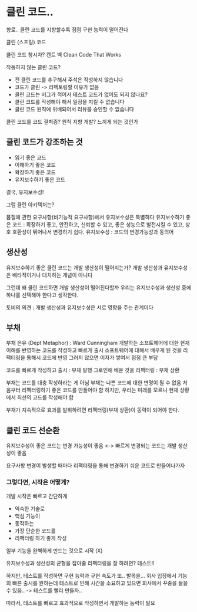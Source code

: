# 클린 코드..

향로..
클린 코드를 지향할수록 점점 구현 능력이 떨어진다

클린 (스프링) 코드

클린 코드 창시자?
켄트 벡
Clean Code That Works

작동하지 않는 클린 코드?

- 전 클린 코드를 추구해서 주석은 작성하지 않습니다
- 코드가 클린 -> 리팩토링할 이유가 없음
- 클린 코드는 버그가 적어서 테스트 코드가 없어도 되지 않나요?
- 클린 코드를 작성해야 해서 일정을 지킬 수 없습니다
- 클린 코드 원칙에 위배되어서 리뷰를 승인할 수 없습니다

클린 코드를 코드 결벽증? 원칙 지향 개발? 느끼게 되는 것인가

## 클린 코드가 강조하는 것

- 읽기 좋은 코드
- 이해하기 좋은 코드
- 확장하기 좋은 코드
- 유지보수하기 좋은 코드

결국, 유지보수성!

그럼 클린 아키텍처는?

품질에 관한 요구사항(비기능적 요구사항)에서 유지보수성은 특별하다
유지보수하기 좋은 코드 : 확장하기 좋고, 안전하고, 신뢰할 수 있고, 좋은 성능으로 발전시킬 수 있고, 상호 호환성이 뛰어나서 변경하기 쉽다.
유지보수성 : 코드의 변경가능성과 동의어

## 생산성

유지보수하기 좋은 클린 코드는 개발 생산성이 떨어지는가?
개발 생산성과 유지보수성은 배타적이거나 대치하는 개념이 아니다

그런데 왜 클린 코드하면 개발 생산성이 떨어진다할까
우리는 유지보수성과 생산성 중에 하나를 선택해야 한다고 생각한다.

토비의 의견 : 개발 생산성과 유지보수성은 서로 영향을 주는 관계이다

## 부채

부채 은유 (Dept Metaphor) : Ward Cunningham
개발하는 소프트웨어에 대한 현재 이해를 반영하는 코드를 작성하고 빠르게 출시
소프트웨어에 대해서 배우게 된 것을 리팩터링을 통해서 코드에 반영
그러지 않으면 이자가 쌓여서 점점 큰 부담

코드를 빠르게 작성하고 출시 : 부채 발행
그로인해 배운 것을 리팩터링 : 부채 상환

부채는 코드를 대충 작성하라는 게 아님
부채는 나쁜 코드에 대한 변명이 될 수 없음
처음부터 리팩터링하기 좋은 코드를 만들어야 함
하지만, 우리는 미래를 모르니 현재 상황에서 최선의 코드를 작성해야 함

부채가 지속적으로 효과를 발휘하려면 리팩터링(부채 상환)이 동력이 되어야 한다.

## 클린 코드 선순환

유지보수성이 좋은 코드는 변경 가능성이 좋음
<-> 빠르게 변경되는 코드는 개발 생산성이 좋음

요구사항 변경이 발생할 때마다 리팩터링을 통해 변경하기 쉬운 코드로 만들어나가자

### 그렇다면, 시작은 어떻게?

개발 시작은 빠르고 간단하게

- 익숙한 기술로
- 핵심 기능이
- 동작하는
- 가장 단순한 코드를
- 리팩터링 하기 좋게 작성

일부 기능을 완벽하게 만드는 것으로 시작 (X)

유지보수성과 생산성의 균형을 잡아줄 리팩터링을 잘 하려면?
테스트!!

하지만, 테스트를 작성하면 구현 능력과 구현 속도가 또.. 발목을...
회사 입장에서 기능의 빠른 출시를 원하는데 테스트로 인해 시간을 소요하고 있으면 회사에서 꾸중을 들을 수 있음..
-> 테스트를 빨리 만들자..

따라서, 테스트를 빠르고 효과적으로 작성하면서 개발하는 능력이 필요
